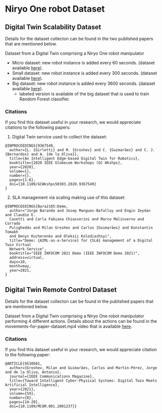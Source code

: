 # Niryo One robot Dataset
## Digital Twin Scalability Dataset
Details for the dataset collecton can be found in the two published papers that are mentioned below.

Dataset from a Digital Twin comprising a Niryo One robot manipulator

 - Micro dataset: new robot instance is added every 60 seconds. (dataset available [here](./dataset/micro-dataset/)).
 - Small dataset: new robot instance is added every 300 seconds. (dataset available [here](./dataset/small-dataset/)).
 - Big dataset:   new robot instance is added every 3600 seconds. (dataset available [here](./dataset/big-dataset/)).
   - labeled version is available of the big dataset that is used to train Random Forest classifier.  

### Citations
If you find this dataset useful in your research, we would appreciate citations to the following papers:

 1) Digital Twin service used to collect the dataset:
```
@INPROCEEDINGS{9367549,
  author={L. {Girletti} and M. {Groshev} and C. {Guimarães} and C. J. {Bernardos} and A. {de la Oliva}},
  title={An Intelligent Edge-based Digital Twin for Robotics},
  booktitle={2020 IEEE Globecom Workshops (GC Wkshps},
  year={2020},
  volume={},  
  number={},  
  pages={1-6},  
  doi={10.1109/GCWkshps50303.2020.9367549}
}
```

 2) SLA management via scaling making use of this dataset:
```
@INPROCEEDINGS{Bara2105:Demo,
  author="Jorge Baranda and Josep Mangues-Bafalluy and Engin Zeydan and Claudio E.
  Casetti and Carla Fabiana Chiasserini and Marco Malinverno and Corrado
  Puligheddu and Milan Groshev and Carlos {Guimarães} and Konstantin Tomakh
  and Denys Kucherenko and Oleksii Kolodiazhnyi",
  title="Demo: {AIML-as-a-Service} for {SLA} management of a Digital Twin Virtual
  Network Service",
  booktitle="IEEE INFOCOM 2021 Demo (IEEE INFOCOM Demo 2021)",
  address=virtual,
  days=10,
  month=may,
  year=2021,
}
```
## Digital Twin Remote Control Dataset
Details for the dataset collecton can be found in the published papers that are mentioned below.

Dataset from a Digital Twin comprising a Niryo One robot manipulator performing 4 different actions. 
Details about the actions can be found in the movements-for-paper-dataset.mp4 video that is available [here](./digital-twin-remote-control/).

### Citations
If you find this dataset useful in your research, we would appreciate citation to the following paper:

```
@ARTICLE{9530501,
  author={Groshev, Milan and Guimarães, Carlos and Martín-Pérez, Jorge and de la Oliva, Antonio},
  journal={IEEE Communications Magazine}, 
  title={Toward Intelligent Cyber-Physical Systems: Digital Twin Meets Artificial Intelligence}, 
  year={2021},
  volume={59},
  number={8},
  pages={14-20},
  doi={10.1109/MCOM.001.2001237}}

  ```

